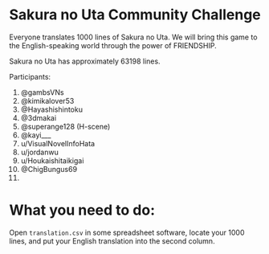 # Sakura no Uta Community Challenge

Everyone translates 1000 lines of Sakura no Uta. We will bring this game to the English-speaking world through the power of FRIENDSHIP.

Sakura no Uta has approximately 63198 lines.

Participants:

1. @gambsVNs
2. @kimikalover53
3. @Hayashishintoku
4. @3dmakai
5. @superange128 (H-scene)
6. @kayi___
7. u/VisualNovelInfoHata
8. u/jordanwu
9. u/Houkaishitaikigai
10. @ChigBungus69
11. 

# What you need to do:

Open `translation.csv` in some spreadsheet software, locate your 1000 lines, and put your English translation into the second column.
